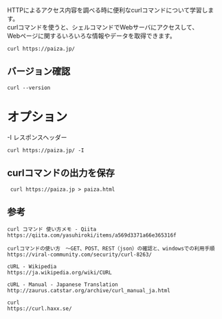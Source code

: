 HTTPによるアクセス内容を調べる時に便利なcurlコマンドについて学習します。  
curlコマンドを使うと、シェルコマンドでWebサーバにアクセスして、  
Webページに関するいろいろな情報やデータを取得できます。  


```
curl https://paiza.jp/
```

## バージョン確認
```
curl --version
```

# オプション
-I レスポンスヘッダー

```
curl https://paiza.jp/ -I
```

## curlコマンドの出力を保存
```
 curl https://paiza.jp > paiza.html
```

## 参考
```
curl コマンド 使い方メモ - Qiita
https://qiita.com/yasuhiroki/items/a569d3371a66e365316f

curlコマンドの使い方　～GET、POST、REST（json）の確認と、windowsでの利用手順
https://viral-community.com/security/curl-8263/

cURL - Wikipedia
https://ja.wikipedia.org/wiki/CURL

cURL - Manual - Japanese Translation
http://zaurus.catstar.org/archive/curl_manual_ja.html

curl
https://curl.haxx.se/
```